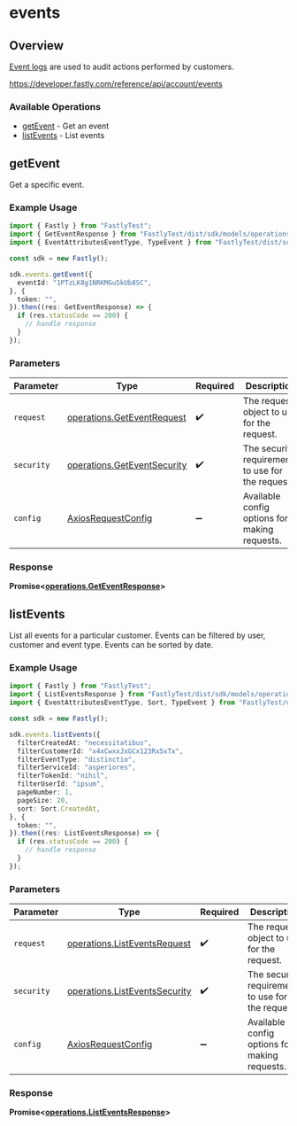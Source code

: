 # events

## Overview

[Event logs](https://docs.fastly.com/en/guides/reviewing-service-activity-with-the-event-log) are used to audit actions performed by customers.


<https://developer.fastly.com/reference/api/account/events>
### Available Operations

* [getEvent](#getevent) - Get an event
* [listEvents](#listevents) - List events

## getEvent

Get a specific event.

### Example Usage

```typescript
import { Fastly } from "FastlyTest";
import { GetEventResponse } from "FastlyTest/dist/sdk/models/operations";
import { EventAttributesEventType, TypeEvent } from "FastlyTest/dist/sdk/models/shared";

const sdk = new Fastly();

sdk.events.getEvent({
  eventId: "1PTzLK8g1NRKMGu5kUb8SC",
}, {
  token: "",
}).then((res: GetEventResponse) => {
  if (res.statusCode == 200) {
    // handle response
  }
});
```

### Parameters

| Parameter                                                                  | Type                                                                       | Required                                                                   | Description                                                                |
| -------------------------------------------------------------------------- | -------------------------------------------------------------------------- | -------------------------------------------------------------------------- | -------------------------------------------------------------------------- |
| `request`                                                                  | [operations.GetEventRequest](../../models/operations/geteventrequest.md)   | :heavy_check_mark:                                                         | The request object to use for the request.                                 |
| `security`                                                                 | [operations.GetEventSecurity](../../models/operations/geteventsecurity.md) | :heavy_check_mark:                                                         | The security requirements to use for the request.                          |
| `config`                                                                   | [AxiosRequestConfig](https://axios-http.com/docs/req_config)               | :heavy_minus_sign:                                                         | Available config options for making requests.                              |


### Response

**Promise<[operations.GetEventResponse](../../models/operations/geteventresponse.md)>**


## listEvents

List all events for a particular customer. Events can be filtered by user, customer and event type. Events can be sorted by date.

### Example Usage

```typescript
import { Fastly } from "FastlyTest";
import { ListEventsResponse } from "FastlyTest/dist/sdk/models/operations";
import { EventAttributesEventType, Sort, TypeEvent } from "FastlyTest/dist/sdk/models/shared";

const sdk = new Fastly();

sdk.events.listEvents({
  filterCreatedAt: "necessitatibus",
  filterCustomerId: "x4xCwxxJxGCx123Rx5xTx",
  filterEventType: "distinctio",
  filterServiceId: "asperiores",
  filterTokenId: "nihil",
  filterUserId: "ipsum",
  pageNumber: 1,
  pageSize: 20,
  sort: Sort.CreatedAt,
}, {
  token: "",
}).then((res: ListEventsResponse) => {
  if (res.statusCode == 200) {
    // handle response
  }
});
```

### Parameters

| Parameter                                                                      | Type                                                                           | Required                                                                       | Description                                                                    |
| ------------------------------------------------------------------------------ | ------------------------------------------------------------------------------ | ------------------------------------------------------------------------------ | ------------------------------------------------------------------------------ |
| `request`                                                                      | [operations.ListEventsRequest](../../models/operations/listeventsrequest.md)   | :heavy_check_mark:                                                             | The request object to use for the request.                                     |
| `security`                                                                     | [operations.ListEventsSecurity](../../models/operations/listeventssecurity.md) | :heavy_check_mark:                                                             | The security requirements to use for the request.                              |
| `config`                                                                       | [AxiosRequestConfig](https://axios-http.com/docs/req_config)                   | :heavy_minus_sign:                                                             | Available config options for making requests.                                  |


### Response

**Promise<[operations.ListEventsResponse](../../models/operations/listeventsresponse.md)>**


